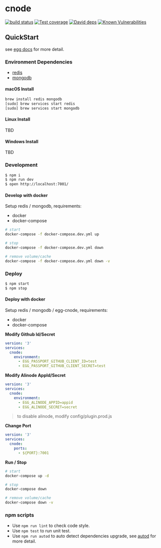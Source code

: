# cnode

[![build status][travis-image]][travis-url]
[![Test coverage][codecov-image]][codecov-url]
[![David deps][david-image]][david-url]
[![Known Vulnerabilities][snyk-image]][snyk-url]

[travis-image]: https://img.shields.io/travis/cnodejs/egg-cnode.svg?style=flat-square
[travis-url]: https://travis-ci.org/cnodejs/egg-cnode
[codecov-image]: https://img.shields.io/codecov/c/github/cnodejs/egg-cnode.svg?style=flat-square
[codecov-url]: https://codecov.io/gh/cnodejs/egg-cnode
[david-image]: https://img.shields.io/david/cnodejs/egg-cnode.svg?style=flat-square
[david-url]: https://david-dm.org/cnodejs/egg-cnode
[snyk-image]: https://snyk.io/test/github/cnodejs/egg-cnode/badge.svg?style=flat-square
[snyk-url]: https://snyk.io/test/github/cnodejs/egg-cnode

## QuickStart

<!-- add docs here for user -->

see [egg docs][egg] for more detail.

### Environment Dependencies

- [redis](https://redis.io/)
- [mongodb](https://www.mongodb.com/)

#### macOS Install

```bash
brew install redis mongodb
[sudo] brew services start redis
[sudo] brew services start mongodb
```

#### Linux Install

TBD

#### Windows Install

TBD

### Development

```bash
$ npm i
$ npm run dev
$ open http://localhost:7001/
```

#### Develop with docker
Setup redis / mongodb, requirements:

- docker
- docker-compose

```bash
# start
docker-compose -f docker-compose.dev.yml up

# stop 
docker-compose -f docker-compose.dev.yml down

# remove volume/cache
docker-compose -f docker-compose.dev.yml down -v
```

### Deploy

```bash
$ npm start
$ npm stop
```

#### Deploy with docker
Setup redis / mongodb / egg-cnode, requirements:

- docker
- docker-compose

**Modify Github Id/Secret**

```yml
version: '3'
services: 
  cnode:
    environment:
      - EGG_PASSPORT_GITHUB_CLIENT_ID=test
      - EGG_PASSPORT_GITHUB_CLIENT_SECRET=test
```

**Modify Alinode AppId/Secret**

```yml
version: '3'
services: 
  cnode:
    environment:
      - EGG_ALINODE_APPID=appid
      - EGG_ALINODE_SECRET=secret
```

> to disable alinode, modify config/plugin.prod.js

**Change Port**

```yml
version: '3'
services: 
  cnode:
    ports:
      - ${PORT}:7001
```

**Run / Stop**

```bash
# start
docker-compose up -d

# stop 
docker-compose down

# remove volume/cache
docker-compose down -v
```

### npm scripts

- Use `npm run lint` to check code style.
- Use `npm test` to run unit test.
- Use `npm run autod` to auto detect dependencies upgrade, see [autod](https://www.npmjs.com/package/autod) for more detail.


[egg]: https://eggjs.org
